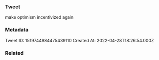 ### Tweet
make optimism incentivized again

### Metadata
Tweet ID: 1519744984475439110
Created At: 2022-04-28T18:26:54.000Z

### Related

